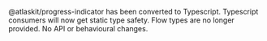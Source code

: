 @atlaskit/progress-indicator has been converted to Typescript. Typescript consumers will now get static type safety. Flow types are no longer provided. No API or behavioural changes.